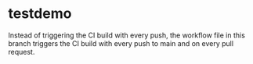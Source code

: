 # testdemo

Instead of triggering the CI build with every push, the workflow file in this branch triggers the CI build with every push to main and on every pull request.
